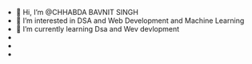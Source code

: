 - 👋 Hi, I’m @CHHABDA BAVNIT SINGH
- 👀 I’m interested in DSA and Web Development and Machine Learning
- 🌱 I’m currently learning Dsa and Wev devlopment
- 
- 
-

<!---
Bavnitsingh/Bavnitsingh is a ✨ special ✨ repository because its `README.md` (this file) appears on your GitHub profile.
You can click the Preview link to take a look at your changes.
--->
